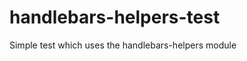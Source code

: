 handlebars-helpers-test
=======================

Simple test which uses the handlebars-helpers module
